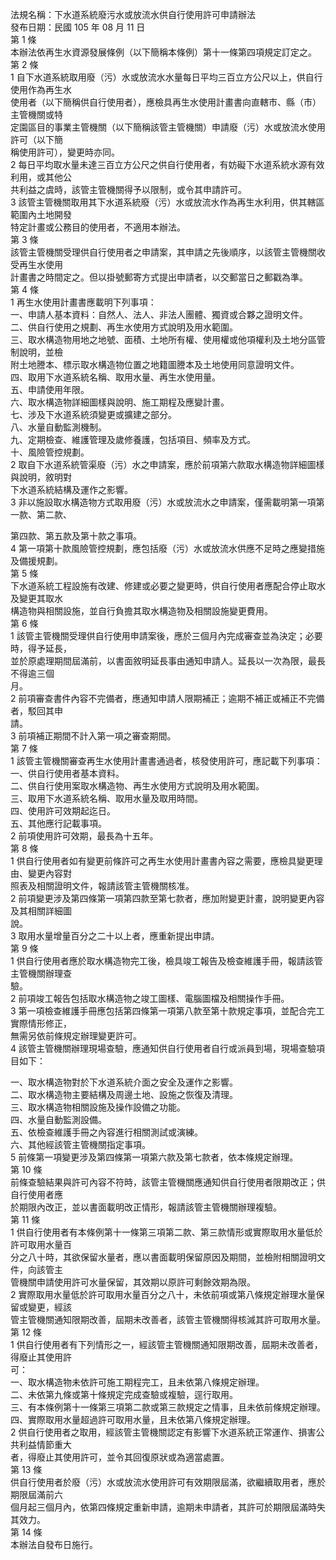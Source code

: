 法規名稱：下水道系統廢污水或放流水供自行使用許可申請辦法  
發布日期：民國 105 年 08 月 11 日  
第 1 條  
本辦法依再生水資源發展條例（以下簡稱本條例）第十一條第四項規定訂定之。  
第 2 條  
1 自下水道系統取用廢（污）水或放流水水量每日平均三百立方公尺以上，供自行使用作為再生水  
使用者（以下簡稱供自行使用者），應檢具再生水使用計畫書向直轄市、縣（市）主管機關或特  
定園區目的事業主管機關（以下簡稱該管主管機關）申請廢（污）水或放流水使用許可（以下簡  
稱使用許可），變更時亦同。  
2 每日平均取水量未達三百立方公尺之供自行使用者，有妨礙下水道系統水源有效利用，或其他公  
共利益之虞時，該管主管機關得予以限制，或令其申請許可。  
3 該管主管機關取用其下水道系統廢（污）水或放流水作為再生水利用，供其轄區範圍內土地開發  
特定計畫或公務目的使用者，不適用本辦法。  
第 3 條  
該管主管機關受理供自行使用者之申請案，其申請之先後順序，以該管主管機關收受再生水使用  
計畫書之時間定之。但以掛號郵寄方式提出申請者，以交郵當日之郵戳為準。  
第 4 條  
1 再生水使用計畫書應載明下列事項：  
一、申請人基本資料：自然人、法人、非法人團體、獨資或合夥之證明文件。  
二、供自行使用之規劃、再生水使用方式說明及用水範圍。  
三、取水構造物用地之地號、面積、土地所有權、使用權或他項權利及土地分區管制說明，並檢  
附土地謄本、標示取水構造物位置之地籍圖謄本及土地使用同意證明文件。  
四、取用下水道系統名稱、取用水量、再生水使用量。  
五、申請使用年限。  
六、取水構造物詳細圖樣與說明、施工期程及應變計畫。  
七、涉及下水道系統須變更或擴建之部分。  
八、水量自動監測機制。  
九、定期檢查、維護管理及歲修養護，包括項目、頻率及方式。  
十、風險管控規劃。  
2 取自下水道系統管渠廢（污）水之申請案，應於前項第六款取水構造物詳細圖樣與說明，敘明對  
下水道系統結構及運作之影響。  
3 非以施設取水構造物方式取用廢（污）水或放流水之申請案，僅需載明第一項第一款、第二款、  


第四款、第五款及第十款之事項。  
4 第一項第十款風險管控規劃，應包括廢（污）水或放流水供應不足時之應變措施及備援規劃。  
第 5 條  
下水道系統工程設施有改建、修建或必要之變更時，供自行使用者應配合停止取水及變更其取水  
構造物與相關設施，並自行負擔其取水構造物及相關設施變更費用。  
第 6 條  
1 該管主管機關受理供自行使用申請案後，應於三個月內完成審查並為決定；必要時，得予延長，  
並於原處理期間屆滿前，以書面敘明延長事由通知申請人。延長以一次為限，最長不得逾三個  
月。  
2 前項審查書件內容不完備者，應通知申請人限期補正；逾期不補正或補正不完備者，駁回其申  
請。  
3 前項補正期間不計入第一項之審查期間。  
第 7 條  
1 該管主管機關審查再生水使用計畫書通過者，核發使用許可，應記載下列事項：  
一、供自行使用者基本資料。  
二、供自行使用案取水構造物、再生水使用方式說明及用水範圍。  
三、取用下水道系統名稱、取用水量及取用時間。  
四、使用許可效期起迄日。  
五、其他應行記載事項。  
2 前項使用許可效期，最長為十五年。  
第 8 條  
1 供自行使用者如有變更前條許可之再生水使用計畫書內容之需要，應檢具變更理由、變更內容對  
照表及相關證明文件，報請該管主管機關核准。  
2 前項變更涉及第四條第一項第四款至第七款者，應加附變更計畫，說明變更內容及其相關詳細圖  
說。  
3 取用水量增量百分之二十以上者，應重新提出申請。  
第 9 條  
1 供自行使用者應於取水構造物完工後，檢具竣工報告及檢查維護手冊，報請該管主管機關辦理查  
驗。  
2 前項竣工報告包括取水構造物之竣工圖樣、電腦圖檔及相關操作手冊。  
3 第一項檢查維護手冊應包括第四條第一項第八款至第十款規定事項，並配合完工實際情形修正，  
無需另依前條規定辦理變更許可。  
4 該管主管機關辦理現場查驗，應通知供自行使用者自行或派員到場，現場查驗項目如下：  


一、取水構造物對於下水道系統介面之安全及運作之影響。  
二、取水構造物主要結構及周邊土地、設施之恢復及清理。  
三、取水構造物相關設施及操作設備之功能。  
四、水量自動監測設備。  
五、依檢查維護手冊之內容進行相關測試或演練。  
六、其他經該管主管機關指定事項。  
5 前條第一項變更涉及第四條第一項第六款及第七款者，依本條規定辦理。  
第 10 條  
前條查驗結果與許可內容不符時，該管主管機關應通知供自行使用者限期改正；供自行使用者應  
於期限內改正，並以書面載明改正情形，報請該管主管機關辦理複驗。  
第 11 條  
1 供自行使用者有本條例第十一條第三項第二款、第三款情形或實際取用水量低於許可取用水量百  
分之八十時，其欲保留水量者，應以書面載明保留原因及期間，並檢附相關證明文件，向該管主  
管機關申請使用許可水量保留，其效期以原許可剩餘效期為限。  
2 實際取用水量低於許可取用水量百分之八十，未依前項或第八條規定辦理水量保留或變更，經該  
管主管機關通知限期改善，屆期未改善者，該管主管機關得核減其許可取用水量。  
第 12 條  
1 供自行使用者有下列情形之一，經該管主管機關通知限期改善，屆期未改善者，得廢止其使用許  
可：  
一、取水構造物未依許可施工期程完工，且未依第八條規定辦理。  
二、未依第九條或第十條規定完成查驗或複驗，逕行取用。  
三、有本條例第十一條第三項第二款或第三款規定之情事，且未依前條規定辦理。  
四、實際取用水量超過許可取用水量，且未依第八條規定辦理。  
2 供自行使用者之取用，經該管主管機關認定有影響下水道系統正常運作、損害公共利益情節重大  
者，得廢止其使用許可，並令其回復原狀或為適當處置。  
第 13 條  
供自行使用者於廢（污）水或放流水使用許可有效期限屆滿，欲繼續取用者，應於期限屆滿前六  
個月起三個月內，依第四條規定重新申請，逾期未申請者，其許可於期限屆滿時失其效力。  
第 14 條  
本辦法自發布日施行。  



